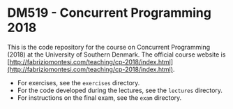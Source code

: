 # DM519 - Concurrent Programming 2018

This is the code repository for the course on Concurrent Programming (2018) at the University of Southern Denmark. The official course website is [http://fabriziomontesi.com/teaching/cp-2018/index.html](http://fabriziomontesi.com/teaching/cp-2018/index.html).

- For exercises, see the `exercises` directory.
- For the code developed during the lectures, see the `lectures` directory.
- For instructions on the final exam, see the `exam` directory.

